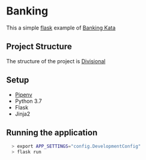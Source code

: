 # Banking

This a simple [flask](http://flask.pocoo.org/) example of [Banking Kata](http://kata-log.rocks/banking-kata "Banking Kata")

## Project Structure

The structure of the project is [Divisional](http://exploreflask.com/en/latest/blueprints.html#divisional)

## Setup 

- [Pipenv](https://pipenv.readthedocs.io/en/latest/)
- Python 3.7
- Flask
- Jinja2

## Running the application

```bash
  > export APP_SETTINGS="config.DevelopmentConfig"
  > flask run  

```
